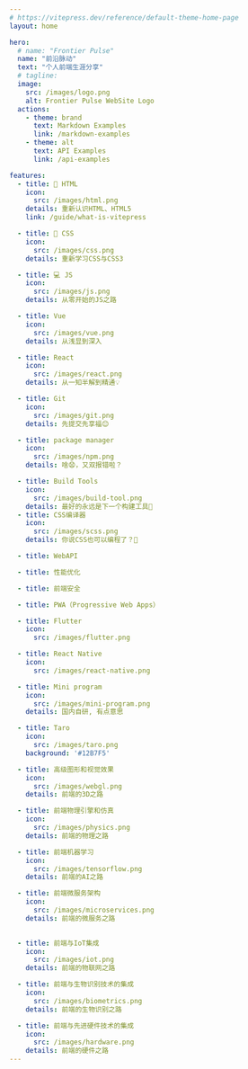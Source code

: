 ```yaml
---
# https://vitepress.dev/reference/default-theme-home-page
layout: home

hero:
  # name: "Frontier Pulse"
  name: "前沿脉动"
  text: "个人前端生涯分享"
  # tagline: 
  image:
    src: /images/logo.png
    alt: Frontier Pulse WebSite Logo
  actions:
    - theme: brand
      text: Markdown Examples
      link: /markdown-examples
    - theme: alt
      text: API Examples
      link: /api-examples

features:
  - title: 🚀 HTML
    icon: 
      src: /images/html.png
    details: 重新认识HTML、HTML5
    link: /guide/what-is-vitepress

  - title: 🎨 CSS
    icon: 
      src: /images/css.png
    details: 重新学习CSS与CSS3

  - title: 💻 JS
    icon: 
      src: /images/js.png
    details: 从零开始的JS之路

  - title: Vue
    icon:
      src: /images/vue.png
    details: 从浅显到深入

  - title: React
    icon:
      src: /images/react.png
    details: 从一知半解到精通💡

  - title: Git
    icon:
      src: /images/git.png
    details: 先提交先享福😊

  - title: package manager
    icon:
      src: /images/npm.png
    details: 啥😧，又双报错啦？

  - title: Build Tools
    icon:
      src: /images/build-tool.png
    details: 最好的永远是下一个构建工具🥱
  - title: CSS编译器
    icon:
      src: /images/scss.png
    details: 你说CSS也可以编程了？🤔

  - title: WebAPI

  - title: 性能优化

  - title: 前端安全

  - title: PWA（Progressive Web Apps）

  - title: Flutter
    icon:
      src: /images/flutter.png

  - title: React Native
    icon:
      src: /images/react-native.png

  - title: Mini program
    icon:
      src: /images/mini-program.png
    details: 国内自研, 有点意思

  - title: Taro
    icon:
      src: /images/taro.png
    background: '#12B7F5'

  - title: 高级图形和视觉效果
    icon:
      src: /images/webgl.png
    details: 前端的3D之路

  - title: 前端物理引擎和仿真
    icon:
      src: /images/physics.png
    details: 前端的物理之路

  - title: 前端机器学习
    icon:
      src: /images/tensorflow.png
    details: 前端的AI之路

  - title: 前端微服务架构
    icon:
      src: /images/microservices.png
    details: 前端的微服务之路

  
  - title: 前端与IoT集成
    icon:
      src: /images/iot.png
    details: 前端的物联网之路

  - title: 前端与生物识别技术的集成
    icon:
      src: /images/biometrics.png
    details: 前端的生物识别之路

  - title: 前端与先进硬件技术的集成
    icon:
      src: /images/hardware.png
    details: 前端的硬件之路
---
```

